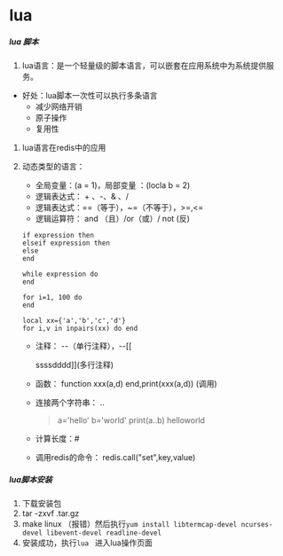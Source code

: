 # lua

##### lua 脚本

1. lua语言：是一个轻量级的脚本语言，可以嵌套在应用系统中为系统提供服务。

- 好处：lua脚本一次性可以执行多条语言
  - 减少网络开销
  - 原子操作
  - 复用性

1. lua语言在redis中的应用

2. 动态类型的语言：

   - 全局变量：(a = 1)，局部变量 ：(locla b = 2)
   - 逻辑表达式： + 、-、& 、/
   - 逻辑表达式：==（等于），~=（不等于），>=,<=
   - 逻辑运算符： and （且）/or（或）/ not (反)

   ```
   if expression then 
   elseif expression then 
   else 
   end
   
   while expression do
   end
   
   for i=1, 100 do 
   end
   
   local xx={'a','b','c','d'}
   for i,v in inpairs(xx) do end
   ```

   - 注释： --（单行注释），--[[

     ssssdddd]](多行注释)

   - 函数： function xxx(a,d) end,print(xxx(a,d)) (调用)

   - 连接两个字符串： ..

     > a='hello'
     > b='world'
     > print(a..b)
     > helloworld

   - 计算长度：#

   - 调用redis的命令： redis.call("set",key,value)

##### lua脚本安装

1. 下载安装包
2. tar -zxvf .tar.gz
3. make linux （报错）然后执行```yum install libtermcap-devel ncurses-devel libevent-devel readline-devel ```
4. 安装成功，执行```lua ``` 进入lua操作页面

